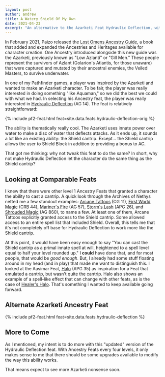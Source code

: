 ```yaml
---
layout: post
author: andrew
title: A Watery Shield Of My Own
date: 2021-04-23
excerpt: "An alternative to the Azarketi Feat Hydraulic Deflection, with the intention of giving it a bit more utility and making it more comparable to other, existing Ancestry Feats."
---
```


In February 2021, Paizo released the [Lost Omens Ancestry Guide](https://paizo.com/products/btq026k5?Pathfinder-Lost-Omens-Ancestry-Guide), a book that added and expanded the Ancestries and Heritages available for character creation. One Ancestry introduced alongside this new guide was the Azarketi, previously known as "Low Azlanti" or "Gill Men." These people represent the survivors of Azlant (Golarion's Atlantis, for those unaware) that were captured and mutated by their ancestral enemies, the Veiled Masters, to survive underwater.

In one of my Pathfinder games, a player was inspired by the Azarketi and wanted to make an Azarketi character. To be fair, the player was really interested in doing something "like Aquaman," so we did the best we could with what we had. In selecting his Ancestry feat, the player was really interested in [<feat>Hydraulic Deflection</feat>](https://2e.aonprd.com/Feats.aspx?ID=2299) (AG 14). The feat is relatively straightforward:

<div class="pathfinder-back">
{% include pf2-feat.html feat=site.data.feats.hydraulic-deflection-orig %}
</div>

The ability is thematically really cool. The Azarketi uses innate power over water to make a disc of water that deflects attacks. As it ends up, it sounds a lot like an existing ability: the <spell>Shield</spell> cantrip. Except... the <spell>Shield</spell> cantrip allows the user to <action>Shield Block</action> in addition to providing a bonus to AC.

That got me thinking: why not tweak this feat to do the same? In short, why not make <feat>Hydraulic Deflection</feat> let the character do the same thing as the <spell>Shield</spell> cantrip?

## Looking at Comparable Feats

I knew that there were other level 1 Ancestry Feats that granted a character the ability to cast a cantrip. A quick look through the Archives of Nethys netted me a few standout examples: [<feat>Arcane Tattoos</feat>](https://2e.aonprd.com/Feats.aspx?ID=938) (CG 11), [<feat>First World Magic</feat>](https://2e.aonprd.com/Feats.aspx?ID=28) (CRB 44), [<feat>Mariner's Fire</feat>](https://2e.aonprd.com/Feats.aspx?ID=2434) (AG 57), [<feat>Storm's Lash</feat>](https://2e.aonprd.com/Feats.aspx?ID=1312) (APG 26), and [<feat>Shrouded Magic</feat>](https://2e.aonprd.com/Feats.aspx?ID=2503) (AG 860), to name a few. At least one of them, <feat>Arcane Tattoos</feat> explicitly granted access to the <spell>Shield</spell> cantrip. Some allowed access to an entire spell list that included <spell>Shield</spell>. Overall, this tells me that it's not completely off base for <feat>Hydraulic Deflection</feat> to work more like the <spell>Shield</spell> cantrip.

At this point, it would have been easy enough to say "You can cast the <spell>Shield</spell> cantrip as a primal innate spell at will, heightened to a spell level equal to half your level rounded up." I **could** have done that, and for most people, that would be *good enough*. But, I already had some stuff floating around in my head (and in play) that made me want to distinguish this. I looked at the Aasimar Feat, [<feat>Halo</feat>](https://2e.aonprd.com/Feats.aspx?ID=1351) (APG 35) as inspiration for a Feat that emulated a cantrip, but wasn't quite the cantrip. <feat>Halo</feat> also shows an example of a spell-like effect that can change with other feats, as is the case of [<feat>Healer's Halo</feat>](https://2e.aonprd.com/Feats.aspx?ID=2287). That's something I wanted to keep available going forward.

## Alternate Azarketi Ancestry Feat

<div class="pathfinder-back">
{% include pf2-feat.html feat=site.data.feats.hydraulic-deflection %}
</div>

## More to Come

As I mentioned, my intent is to do more with this "updated" version of the <feat>Hydraulic Deflection</feat> feat. With Ancestry Feats every four levels, it only makes sense to me that there should be some upgrades available to modify the way this ability works.

That means expect to see more Azarketi nonsense soon.
